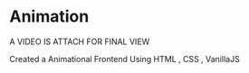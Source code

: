 # Animation

A VIDEO IS ATTACH FOR FINAL VIEW


Created a Animational Frontend
Using HTML , CSS , VanillaJS 
